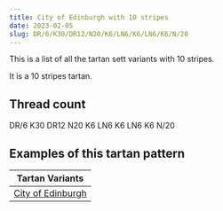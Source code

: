 ```yaml
---
title: City of Edinburgh with 10 stripes
date: 2023-02-05
slug: DR/6/K30/DR12/N20/K6/LN6/K6/LN6/K6/N/20
---
```

This is a list of all the tartan sett variants with 10 stripes.

It is a 10 stripes tartan.


## Thread count
DR/6 K30 DR12 N20 K6 LN6 K6 LN6 K6 N/20

## Examples of this tartan pattern

| Tartan Variants |
|---------------|
| [City of Edinburgh](/variants/dr/6/k30/dr12/n20/k6/ln6/k6/ln6/k6/n/20-dr800000-k000000-lne0e0e0-nc0c0c0)||

